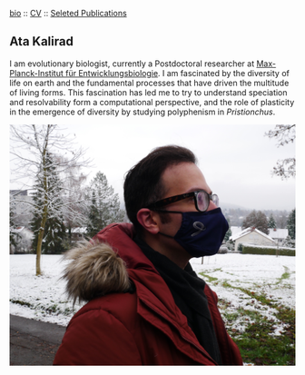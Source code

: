 [bio](index.md) :: [CV](Kalirad_CV_2021.pdf) :: [Seleted Publications](pub.md)

## Ata Kalirad

I am evolutionary biologist, currently a Postdoctoral researcher at [Max-Planck-Institut für Entwicklungsbiologie](). I am fascinated by the diversity of life on earth and the fundamental processes that have driven the multitude of living forms. This fascination has led me to try to understand speciation and resolvability form a computational perspective, and the role of plasticity in the emergence of diversity by studying polyphenism in _Pristionchus_.

![Image](my_photo.JPG)